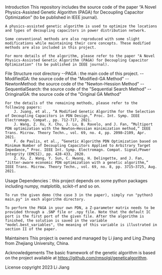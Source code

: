 Introduction
	This repository includes the source code of the paper “A Novel Physics-Assisted Genetic Algorithm (PAGA) for Decoupling Capacitor Optimization” (to be published in IEEE journal). 
	
	A physics-assisted genetic algorithm is used to optimize the locations and types of decoupling capacitors in power distribution network.
	
	Some conventional methods are also reproduced with some slight modifications while maintaining their core concepts. These modified methods are also included in this project. 
	
	For more details of the algorithm, please refer to the paper "A Novel Physics-Assisted Genetic Algorithm (PAGA) for Decoupling Capacitor Optimization" (to be published in IEEE journal). 
	
File Structure
	root directory
		--PAGA : the main code of this project.
		--ModifiedGA: the source code of the "Modified-GA Method"
		--NewtonMethod: the source code of the "Newton-Hession Method"
		--SequentialSearch: the source code of the "Sequential Search Method"
		--OringinalGA: the source code of the "Original GA Method"
	
	For the details of the remaining methods, please refer to the following papers:
		J. Juang, et al., “A Modified Genetic Algorithm for the Selection of Decoupling Capacitors in PDN Design,” Proc. Int. Symp. IEEE Electromagn. Compat., pp. 712-717, 2021.
		J. Wang, Z. Xu, X. Chu, J. Lu, B. Ravelo, and J. Fan, “Multiport PDN optimization with the Newton–Hessian minimization method,” IEEE Trans. Microw. Theory Techn., vol. 69, no. 4, pp. 2098–2109, Apr. 2021.
		F. de Paulis, et al., “Genetic Algorithm PDN Optimization based on Minimum Number of Decoupling Capacitors Applied to Arbitrary Target Impedance,” Proc. IEEE Int. Symp. Electromagn. Compat. Signal/Power Integrity (EMCSI), pp. 428-433, 2020.
		Z. Xu, Z. Wang, Y. Sun, C. Hwang, H. Delingette, and J. Fan, “Jitter-aware economic PDN optimization with a genetic algorithm,” IEEE Trans. Microw. Theory Techn., vol. 69, no. 8, pp. 3715–3725, Aug. 2021.
		
Usage
	Dependencies：this project depends on some python packages including numpy, matplotlib, scikit-rf and so on.
	
	To run the given demo (the case 3 in the paper), simply run "python3 main.py" in each algorithm directory.
	
	To perform the PAGA in your own PDN, a Z-parameter matrix needs to be provided through a .SNP file or .npy file. Note that the default IC port is the first port of the given file.	After the algorithm is finished, the solution is saved in the variable "model.best_variables", the meaning of this variable is illustrated in section II of the paper.

Maintainers
	This project is owned and managed by Li jiang and Ling Zhang from Zhejiang University, China. 

Acknowledgements
	The basic framework of the genetic algorithm is based on the project available at https://github.com/rmsolgi/geneticalgorithm.
	
License
	copyright 2023 Li Jiang